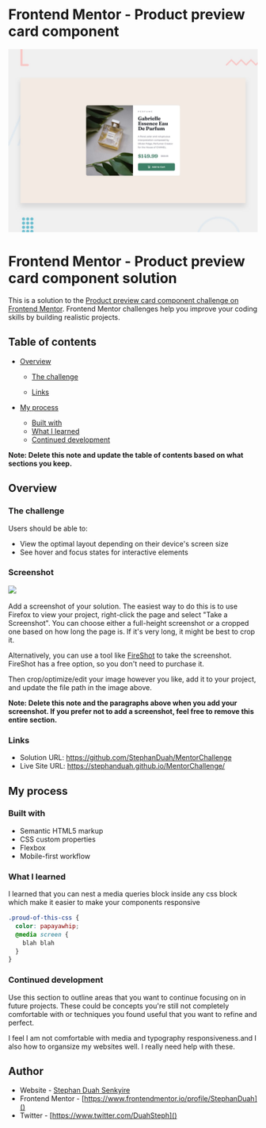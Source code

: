 # Frontend Mentor - Product preview card component

![Design preview for the Product preview card component coding challenge](./design/desktop-preview.jpg)

# Frontend Mentor - Product preview card component solution

This is a solution to the [Product preview card component challenge on Frontend Mentor](https://www.frontendmentor.io/challenges/product-preview-card-component-GO7UmttRfa). Frontend Mentor challenges help you improve your coding skills by building realistic projects.

## Table of contents

- [Overview](#overview)

  - [The challenge](#the-challenge)

  - [Links](#links)

- [My process](#my-process)
  - [Built with](#built-with)
  - [What I learned](#what-i-learned)
  - [Continued development](#continued-development)

**Note: Delete this note and update the table of contents based on what sections you keep.**

## Overview

### The challenge

Users should be able to:

- View the optimal layout depending on their device's screen size
- See hover and focus states for interactive elements

### Screenshot

![](./screenshot.jpg)

Add a screenshot of your solution. The easiest way to do this is to use Firefox to view your project, right-click the page and select "Take a Screenshot". You can choose either a full-height screenshot or a cropped one based on how long the page is. If it's very long, it might be best to crop it.

Alternatively, you can use a tool like [FireShot](https://getfireshot.com/) to take the screenshot. FireShot has a free option, so you don't need to purchase it.

Then crop/optimize/edit your image however you like, add it to your project, and update the file path in the image above.

**Note: Delete this note and the paragraphs above when you add your screenshot. If you prefer not to add a screenshot, feel free to remove this entire section.**

### Links

- Solution URL: https://github.com/StephanDuah/MentorChallenge
- Live Site URL: https://stephanduah.github.io/MentorChallenge/

## My process

### Built with

- Semantic HTML5 markup
- CSS custom properties
- Flexbox
- Mobile-first workflow

### What I learned

I learned that you can nest a media queries block inside any css block which make it easier to make your components responsive

```css
.proud-of-this-css {
  color: papayawhip;
  @media screen {
    blah blah
  }
}
```

### Continued development

Use this section to outline areas that you want to continue focusing on in future projects. These could be concepts you're still not completely comfortable with or techniques you found useful that you want to refine and perfect.

I feel I am not comfortable with media and typography responsiveness.and I also how to organsize my websites well. I really need help with these.

## Author

- Website - [Stephan Duah Senkyire](https://www.your-site.com)
- Frontend Mentor - [https://www.frontendmentor.io/profile/StephanDuah]()
- Twitter - [https://www.twitter.com/DuahSteph]()

